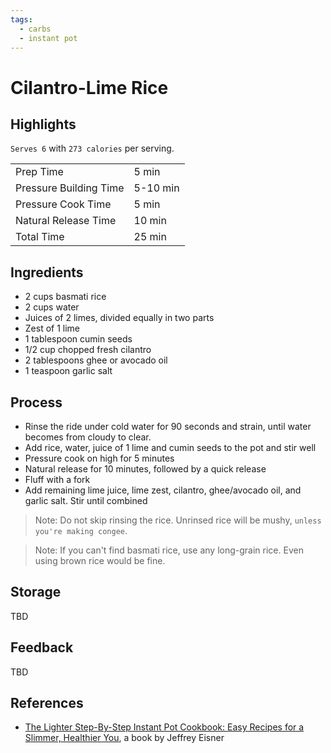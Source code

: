 ```yaml
---
tags:
  - carbs
  - instant pot
---
```


# Cilantro-Lime Rice

## Highlights

`Serves 6` with `273 calories` per serving.

| | |
|----|-----|
| Prep Time             | 5 min     |
| Pressure Building Time| 5-10 min  |
| Pressure Cook Time    | 5 min     |
| Natural Release Time  | 10 min    |
| Total Time            | 25 min    |

## Ingredients

* 2 cups basmati rice
* 2 cups water
* Juices of 2 limes, divided equally in two parts
* Zest of 1 lime
* 1 tablespoon cumin seeds
* 1/2 cup chopped fresh cilantro
* 2 tablespoons ghee or avocado oil
* 1 teaspoon garlic salt

## Process

* Rinse the ride under cold water for 90 seconds and strain, until water becomes from cloudy to clear.
* Add rice, water, juice of 1 lime and cumin seeds to the pot and stir well
* Pressure cook on high for 5 minutes
* Natural release for 10 minutes, followed by a quick release
* Fluff with a fork
* Add remaining lime juice, lime zest, cilantro, ghee/avocado oil, and garlic salt. Stir until combined

> Note: Do not skip rinsing the rice. Unrinsed rice will be mushy, `unless you're making congee`.

> Note: If you can't find basmati rice, use any long-grain rice. Even using brown rice would be fine.

## Storage

TBD

## Feedback

TBD

## References

* [The Lighter Step-By-Step Instant Pot Cookbook: Easy Recipes for a Slimmer, Healthier You](https://www.amazon.com/Lighter-Step-Step-Instant-Cookbook/dp/031670637X/), a book by Jeffrey Eisner
